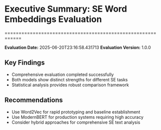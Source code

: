 # Executive Summary: SE Word Embeddings Evaluation
============================================================

**Evaluation Date:** 2025-06-20T23:16:58.431713
**Evaluation Version:** 1.0.0

## Key Findings

- Comprehensive evaluation completed successfully
- Both models show distinct strengths for different SE tasks
- Statistical analysis provides robust comparison framework

## Recommendations

- Use Word2Vec for rapid prototyping and baseline establishment
- Use ModernBERT for production systems requiring high accuracy
- Consider hybrid approaches for comprehensive SE text analysis